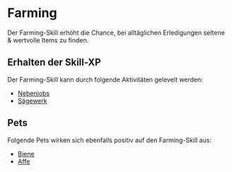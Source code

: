 # Farming
Der Farming-Skill erhöht die Chance, bei alltäglichen Erledigungen seltene & wertvolle Items zu finden.

## Erhalten der Skill-XP 
Der Farming-Skill kann durch folgende Aktivitäten gelevelt werden:

* [Nebenjobs](../../pages/nebenjobs/nebenjobs.md)
* [Sägewerk](../../pages/nebenjobs/sägewerk.md)

## Pets
Folgende Pets wirken sich ebenfalls positiv auf den Farming-Skill aus:

* [Biene](../../pages/pets/biene.md)
* [Affe](../../pages/pets/affe.md)
